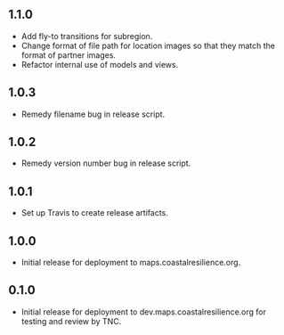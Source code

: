 ## 1.1.0

- Add fly-to transitions for subregion.
- Change format of file path for location images so that they match the format of partner images.
- Refactor internal use of models and views.

## 1.0.3

- Remedy filename bug in release script.

## 1.0.2

- Remedy version number bug in release script.

## 1.0.1

- Set up Travis to create release artifacts.

## 1.0.0

- Initial release for deployment to maps.coastalresilience.org.

## 0.1.0

- Initial release for deployment to dev.maps.coastalresilience.org for testing and review by TNC.
